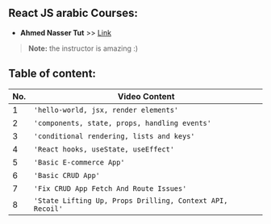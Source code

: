 ## React JS arabic Courses:

- **Ahmed Nasser Tut** >> [Link](https://www.youtube.com/playlist?list=PLQtNtS-WfRa9LbmD8ON7rWhn-AtKTGdkn)
> **Note:** the instructor is amazing  :)


## Table of content: 

|No.|Video Content                                            |
|---|---------------------------------------------------------|
|1  |`'hello-world, jsx, render elements'`                    |
|2  |`'components, state, props, handling events'`            |
|3  |`'conditional rendering, lists and keys'`                |
|4  |`'React hooks, useState, useEffect'`                     |
|5  |`'Basic E-commerce App'`                                 |
|6  |`'Basic CRUD App'`                                       |
|7  |`'Fix CRUD App Fetch And Route Issues'`                  |
|8  |`'State Lifting Up, Props Drilling, Context API, Recoil'`|
